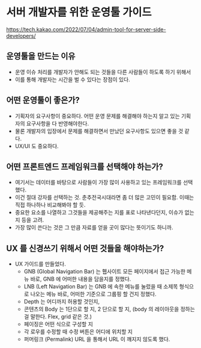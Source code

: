 # 서버 개발자를 위한 운영툴 가이드 

https://tech.kakao.com/2022/07/04/admin-tool-for-server-side-developers/

## 운영툴을 만드는 이유
- 운영 이슈 처리를 개발자가 안해도 되는 것들을 다른 사람들이 하도록 하기 위해서
- 이를 통해 개발자는 시간을 벌 수 있다는 장점이 있다.

## 어떤 운영툴이 좋은가?
- 기획자의 요구사항이 중요하다. 어떤 운영 문제를 해결해야 하는지 알고 있는 기획자의 요구사항을 다 반영해야한다.
- 물론 개발자의 입장에서 문제를 해결하면서 만났던 요구사항도 있으면 좋을 것 같다.
- UX/UI 도 중요하다.

## 어떤 프론트엔드 프레임워크를 선택해야 하는가?
- 여기서는 데이터를 바탕으로 사람들이 가장 많이 사용하고 있는 프레임워크를 선택했다.
- 이건 절대 강자를 선택하는 것. 춘추전국시대라면 좀 더 많은 고민이 필요함. 이때는 직접 하나하나 비교해봐야 할 듯.
- 중요한 요소를 나열하고 그것들을 제공해주는 지를 표로 나타낸다던지, 이슈가 없는지 등을 고려.
- 가장 많이 쓴다는 것은 그 만큼 자료를 얻을 곳이 많다는 뜻이기도 하니까.

## UX 를 신경쓰기 위해서 어떤 것들을 해야하는가?
- UX 가이드를 만들었다.
  - GNB (Global Navigation Bar) 는 휍사이트 모든 페이지에서 접근 가능한 메뉴 바로, GNB 에 어떠한 내용을 담을지를 정했다.
  - LNB (Left Navigation Bar) 는 GNB 에 속한 메뉴를 눌렀을 때 소제목 형식으로 나오는 메뉴 바로, 어떠한 기준으로 그룹핑 할 건지 정했다.
  - Depth 는 어디까지 허용할 것인지,
  - 콘텐츠의 Body 는 1단으로 할 지, 2 단으로 할 지, (body 의 레이아웃을 정하는 걸 말한다. Flex, grid 같은 것.)
  - 페이징은 어떤 식으로 구성할 지
  - 각 로우를 수정할 때 수정 버튼은 어디에 위치할 지
  - 퍼머링크 (Permalink) URL 을 통해서 URL 이 꺠지지 않도록 했다.
